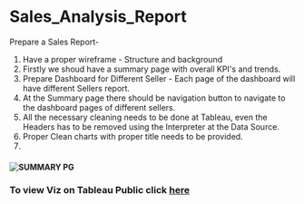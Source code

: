 # Sales_Analysis_Report
Prepare a Sales Report-  

1. Have a proper wireframe - Structure and background
2. Firstly we shoud have a summary page with overall KPI's and trends.
3. Prepare Dashboard for Different Seller - Each page
of the dashboard will have different Sellers report.
4. At the Summary page there should be navigation button to 
navigate to the dashboard pages of different sellers.
5. All the necessary cleaning needs to be done at Tableau, even the
Headers has to be removed using the Interpreter at the Data Source.
6. Proper Clean charts with proper title needs to be provided.
7. 
#### ![SUMMARY PG](https://github.com/sneha14sawant/Sales_Analysis_Report/assets/128956551/44b24afd-8348-4000-8569-b1e353c9cf78)
### To view Viz on Tableau Public click [here](https://public.tableau.com/app/profile/sneha.sawant/viz/salesanalysis_16830383062930/SUMMARYPG)
